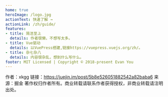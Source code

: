 ```yaml
---
home: true
heroImage: /logo.jpg
actionText: 快速了解 →
actionLink: /zh/guide/
features:
- title: 简洁至上
  details: 作者很懒，不想写太多。
- title: Vue驱动
  details: 以VuePress搭建,链接https://vuepress.vuejs.org/zh/。
- title: 杂七杂八
  details: 内容很杂乱，想到什么写什么。
footer: MIT Licensed | Copyright © 2018-present Evan You
---
```


作者：xkgg
链接：https://juejin.im/post/5b8e526051882542a82baba6
来源：掘金
著作权归作者所有。商业转载请联系作者获得授权，非商业转载请注明出处。